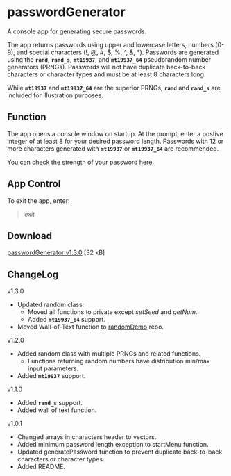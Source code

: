 # passwordGenerator

A console app for generating secure passwords. 

The app returns passwords using upper and lowercase letters, numbers (0-9), and special characters (!, @, #, $, %, ^, &, *). Passwords are generated using the <strong><code>rand</code></strong>, <strong><code>rand_s</code></strong>, <strong><code>mt19937</code></strong>, and <strong><code>mt19937_64</code></strong> pseudorandom number generators (PRNGs). Passwords will not have duplicate back-to-back characters or character types and must be at least 8 characters long.

While <strong><code>mt19937</code></strong> and <strong><code>mt19937_64</code></strong> are the superior PRNGs, <strong><code>rand</code></strong> and <strong><code>rand_s</code></strong> are included for illustration purposes.

## Function
The app opens a console window on startup. At the prompt, enter a postive integer of at least 8 for your desired password length. Passwords with 12 or more characters generated with <strong><code>mt19937</code></strong> or <strong><code>mt19937_64</code></strong> are recommended. 

You can check the strength of your password [here](https://www.security.org/how-secure-is-my-password/).

## App Control
To exit the app, enter:
> *exit*

## Download
[passwordGenerator v1.3.0](https://github.com/JohnWSweeney/passwordGenerator/releases/download/v1.3.0/passwordGenerator_v1_3_0.exe) [32 kB]

## ChangeLog <br/>
v1.3.0
- Updated random class:
	- Moved all functions to private except *setSeed* and *getNum*.
	- Added <strong><code>mt19937_64</code></strong> support.
- Moved Wall-of-Text function to [randomDemo](https://github.com/JohnWSweeney/randomDemo) repo.

v1.2.0
- Added random class with multiple PRNGs and related functions.
	- Functions returning random numbers have distribution min/max input parameters.
- Added <strong><code>mt19937</code></strong> support.
 
v1.1.0
- Added <strong><code>rand_s</code></strong> support.
- Added wall of text function.

v1.0.1
- Changed arrays in characters header to vectors.
- Added minimum password length exception to startMenu function.
- Updated generatePassword function to prevent duplicate back-to-back characters or character types.
- Added README.